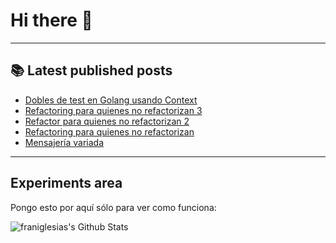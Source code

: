 # Hi there 👋

<!--
**franiglesias/franiglesias** is a ✨ _special_ ✨ repository because its `README.md` (this file) appears on your GitHub profile.

Here are some ideas to get you started:

- 🔭 I’m currently working on ...
- 🌱 I’m currently learning ...
- 👯 I’m looking to collaborate on ...
- 🤔 I’m looking for help with ...
- 💬 Ask me about ...
- 📫 How to reach me: ...
- 😄 Pronouns: ...
- ⚡ Fun fact: ...
-->


---

## 📚 Latest published posts
<!-- TB-FEED:START -->
- [Dobles de test en Golang usando Context](https://franiglesias.github.io/golang-stubs-with-context/)
- [Refactoring para quienes no refactorizan 3](https://franiglesias.github.io/intro_refactor_3/)
- [Refactor para quienes no refactorizan 2](https://franiglesias.github.io/intro_refactor_2/)
- [Refactoring para quienes no refactorizan](https://franiglesias.github.io/intro_refactor_1/)
- [Mensajería variada](https://franiglesias.github.io/command_bus_3/)
<!-- TB-FEED:END -->


---

## Experiments area

Pongo esto por aquí sólo para ver como funciona:

<img alt="franiglesias's Github Stats" src="https://github-readme-stats.vercel.app/api?username=franiglesias&show_icons=true&hide_border=true" />
